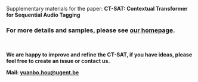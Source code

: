Supplementary materials for the paper: <b>CT-SAT: Contextual Transformer for Sequential Audio Tagging

<h3 align="left"><a name="part3">For more details and samples, please see <a href="https://yuanbo2020.github.io/Contextual-Transformer/" 
target="https://yuanbo2020.github.io/Contextual-Transformer/">our homepage</a>.<p></p></h3> 

<br>
  
We are happy to improve and refine the CT-SAT, if you have ideas, please feel free to create an issue or contact us.

Mail: yuanbo.hou@ugent.be 







